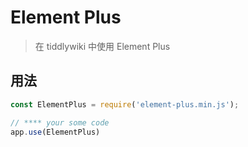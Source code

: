# Element Plus

> 在 tiddlywiki 中使用 Element Plus


## 用法

```js
const ElementPlus = require('element-plus.min.js');

// **** your some code
app.use(ElementPlus)
```